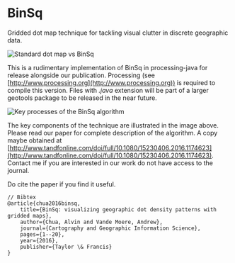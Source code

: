 # BinSq
Gridded dot map technique for tackling visual clutter in discrete geographic data.

![Standard dot map vs BinSq](https://41.media.tumblr.com/b5b2ce9e0e6beecc8005b1db1138c3d2/tumblr_o69npgOlsG1rgerafo2_r1_1280.png)

This is a rudimentary implementation of BinSq in processing-java for release alongside our publication. Processing (see [http://www.processing.org](http://www.processing.org)) is required to compile this version. Files with *.java* extension will be part of a larger geotools package to be released in the near future.

![Key processes of the BinSq algorithm](https://36.media.tumblr.com/2ae4bd947951140213d6563e2ff8e1d4/tumblr_o69npgOlsG1rgerafo1_500h.jpg)

The key components of the technique are illustrated in the image above. Please read our paper for complete description of the algorithm. A copy maybe obtained at [http://www.tandfonline.com/doi/full/10.1080/15230406.2016.1174623](http://www.tandfonline.com/doi/full/10.1080/15230406.2016.1174623). Contact me if you are interested in our work do not have access to the journal. 

Do cite the paper if you find it useful.

    // Bibtex
    @article{chua2016binsq,
        title={BinSq: visualizing geographic dot density patterns with gridded maps},
        author={Chua, Alvin and Vande Moere, Andrew},
        journal={Cartography and Geographic Information Science},
        pages={1--20},
        year={2016},
        publisher={Taylor \& Francis}
    }